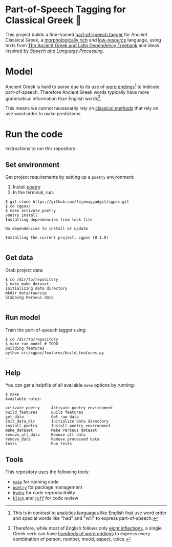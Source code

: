 Part-of-Speech Tagging for Classical Greek 🏺
==============================
This project builds a fine-trained [part-of-speech tagger](https://en.wikipedia.org/wiki/Part-of-speech_tagging) for Ancient Classical Greek, a [morphologically rich](https://arxiv.org/pdf/2005.01330.pdf) and [low-resource](https://arxiv.org/pdf/2006.07264.pdf) language, using texts from [The Ancient Greek and Latin Dependency Treebank](https://perseusdl.github.io/treebank_data/) and ideas inspired by [*Speech and Language Processing*](https://web.stanford.edu/~jurafsky/slp3/).

# Model
Ancient Greek is hard to parse due to its use of [word endings](https://en.wiktionary.org/wiki/Appendix:Ancient_Greek_grammar_tables)[^1] to indicate part-of-speech. Therefore Ancient Greek words typically have more grammatical information than English words[^2].

This means we cannot necessarily rely on [classical methods](https://en.wikipedia.org/wiki/Hidden_Markov_model) that rely on use word order to make predictions.


[^1]: This is in contrast to [analytics languages](https://en.wikipedia.org/wiki/Analytic_language) like English that use word order and special words like "had" and "will" to express part-of-speech.

[^2]: Therefore, while most of English follows only [eight inflections](https://en.wikipedia.org/wiki/Inflection#Examples_in_English), a single Greek verb can have [hundreds of word endings](https://en.wiktionary.org/wiki/%CE%BB%CF%8D%CF%89#Inflection) to express every combination of person, number, mood, aspect, voice.


# Run the code
Instructions to run this repository:
## Set environment
Get project requirements by setting up a `poetry` environment:
1. Install [poetry](https://python-poetry.org/docs/#installation)
2. In the terminal, run:
```
$ git clone https://github.com/tejomaygadgil/cgpos.git
$ cd cgpos/
$ make activate_poetry
poetry install
Installing dependencies from lock file

No dependencies to install or update

Installing the current project: cgpos (0.1.0)
...
```

## Get data
Grab project data:
```
$ cd /dir/to/repository
$ make make_dataset
Initializing data directory
mkdir data/raw/zip
Grabbing Perseus data
...
```

## Run model
Train the part-of-speech tagger using: 
```
$ cd /dir/to/repository
$ make run_model # TODO
Building features
python src/cgpos/features/build_features.py
...
```

## Help
You can get a helpfile of all available `make` options by running:
```
$ make
Available rules:

activate_poetry     Activate poetry environment 
build_features      Build features 
get_data            Get raw data 
init_data_dir       Initialize data directory 
install_poetry      Install poetry environment 
make_dataset        Make Perseus dataset 
remove_all_data     Remove all data 
remove_data         Remove processed data 
tests               Run tests 

```

## Tools
This repository uses the following tools:
* [`make`](https://www.gnu.org/software/make/) for running code
* [`poetry`](https://python-poetry.org) for package management 
* [`hydra`](https://hydra.cc/) for code reproducibility
* [`black`](https://github.com/psf/black) and [`ruff`](https://github.com/charliermarsh/ruff-pre-commit) for code review


